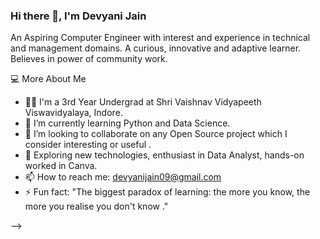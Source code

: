 ### Hi there 👋, I'm Devyani Jain

An Aspiring Computer Engineer with interest and experience in technical and management domains. A curious, innovative and adaptive learner. Believes in power of community work.


💻  More About Me

- 👩‍🎓 I'm a 3rd Year Undergrad at Shri Vaishnav Vidyapeeth Viswavidyalaya, Indore. 
- 🌱 I’m currently learning Python and Data Science.
- 👯 I’m looking to collaborate on any Open Source project which I consider interesting or useful .
- 🤔 Exploring new technologies, enthusiast in Data Analyst, hands-on worked in Canva.
- 📫 How to reach me: devyanijain09@gmail.com
- ⚡ Fun fact: "The biggest paradox of learning: the more you know, the more you realise you don't know ."

-->
